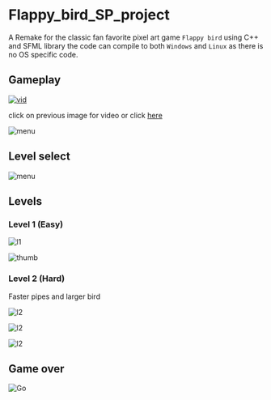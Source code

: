 # Flappy_bird_SP_project
A Remake for the classic fan favorite pixel art game `Flappy bird` using C++ and SFML library 
the code can compile to both `Windows` and `Linux` as there is no OS specific code.

## Gameplay 
[![vid](https://github.com/Mohamed-Samy26/Flappy_bird_SP_project/blob/main/THumb.jpg)](https://www.youtube.com/watch?v=rDUfRAu-l10)

click on previous image for video or click [here](https://www.youtube.com/watch?v=rDUfRAu-l10&t=20s) 

![menu](https://github.com/Mohamed-Samy26/Flappy_bird_SP_project/blob/main/bandicam%202021-08-14%2006-58-08-769.jpg)

## Level select

![menu](https://github.com/Mohamed-Samy26/Flappy_bird_SP_project/blob/main/bandicam%202021-08-14%2006-58-28-554.jpg)

## Levels

### Level 1 (Easy)
![l1](https://github.com/Mohamed-Samy26/Flappy_bird_SP_project/blob/main/bandicam%202021-08-14%2006-58-39-031.jpg)

![thumb](https://github.com/Mohamed-Samy26/Flappy_bird_SP_project/blob/main/THumb.jpg)

### Level 2 (Hard)

Faster pipes and larger bird

![l2](https://github.com/Mohamed-Samy26/Flappy_bird_SP_project/blob/main/bandicam%202021-08-14%2006-59-22-339.jpg)

![l2](https://github.com/Mohamed-Samy26/Flappy_bird_SP_project/blob/main/bandicam%202021-08-14%2006-59-21-698.jpg)

![l2](https://github.com/Mohamed-Samy26/Flappy_bird_SP_project/blob/main/bandicam%202021-08-14%2006-58-49-365.jpg)

## Game over
![Go](https://github.com/Mohamed-Samy26/Flappy_bird_SP_project/blob/main/bandicam%202021-08-14%2006-06-03-731.jpg)
